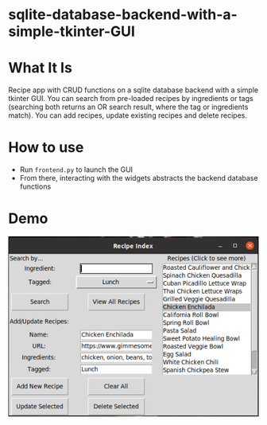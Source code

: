 # sqlite-database-backend-with-a-simple-tkinter-GUI


# What It Is
Recipe app with CRUD functions on a sqlite database backend with a simple tkinter GUI.
You can search from pre-loaded recipes by ingredients or tags (searching both returns an OR search result, where the tag or ingredients match).
You can add recipes, update existing recipes and delete recipes.

# How to use
- Run `frontend.py` to launch the GUI
- From there, interacting with the widgets abstracts the backend database functions



# Demo
![example](https://github.com/nimadorostkar/sqlite-database-backend-with-a-simple-tkinter-GUI/blob/master/Screenshot.png)
